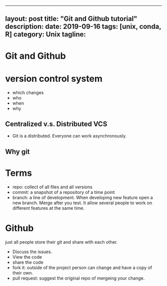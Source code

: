 ---
layout: post
title:  "Git and Github tutorial"
description:
date:   2019-09-16
tags: [unix, conda, R]
category: Unix
tagline: 
--

# Git and Github

# version control system
- which changes
- who
- when
- why

## Centralized v.s. Distributed VCS
- Git is a distributed. Everyone can work asynchronously.

## Why git

# Terms
- repo: collect of all files and all versions
- commit: a snapshot of a repository of a time point
- branch: a line of development. When developing new feature open a new branch. Merge after you test. It allow several people to work on different features at the same time.

# Github
just all people store their git and share with each other.

- Discuss the issues.
- View the code
- share the code
- fork it: outside of the project person can change and have a copy of their own.
- pull request: suggest the original repo of mergeing your change.



